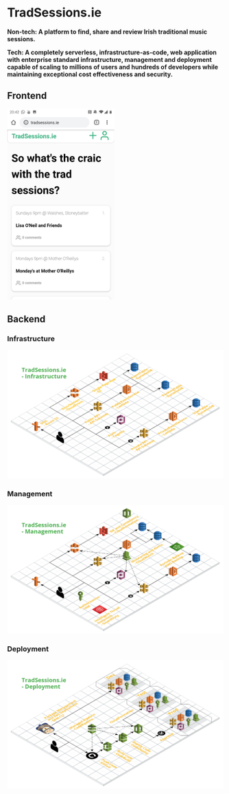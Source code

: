 # TradSessions.ie

**Non-tech: A platform to find, share and review Irish traditional music sessions.**

**Tech: A completely serverless, infrastructure-as-code, web application with enterprise standard infrastructure, management and deployment capable of scaling to millions of users and hundreds of developers while maintaining exceptional cost effectiveness and security.**

## Frontend

<img src="Readme/TradSessions.ie - Home.jpg" width="250">

## Backend

### Infrastructure

![](Readme/TradSessions.ie%20-%20Infrastructure.png)

### Management

![](Readme/TradSessions.ie%20-%20Management.png)

### Deployment

![](Readme/TradSessions.ie%20-%20Deployment.png)
